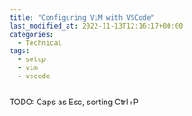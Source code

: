 ```yaml
---
title: "Configuring ViM with VSCode"
last_modified_at: 2022-11-13T12:16:17+00:00
categories:
  - Technical
tags:
  - setup
  - vim
  - vscode
---
```


TODO: Caps as Esc, sorting Ctrl+P 

